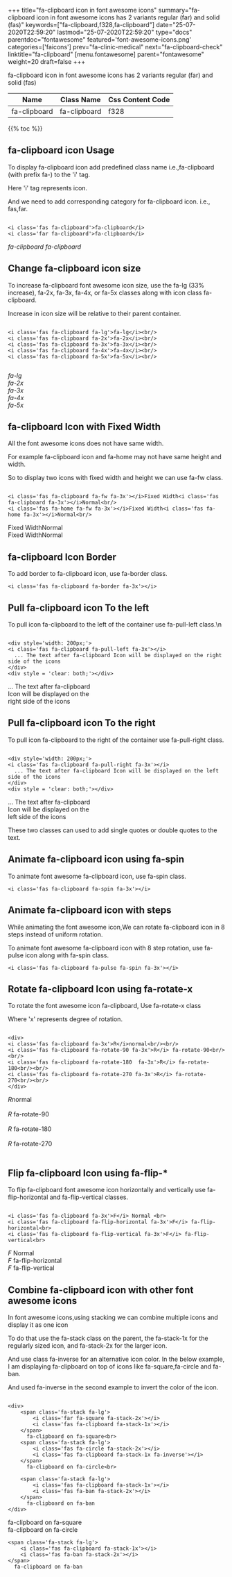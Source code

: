+++
title="fa-clipboard icon in font awesome icons"
summary="fa-clipboard icon in font awesome icons has 2 variants regular (far) and solid (fas)"
keywords=["fa-clipboard,f328,fa-clipboard"]
date="25-07-2020T22:59:20"
lastmod="25-07-2020T22:59:20"
type="docs"
parentdoc="fontawesome"
featured='font-awesome-icons.png'
categories=['faicons']
prev="fa-clinic-medical"
next="fa-clipboard-check"
linktitle="fa-clipboard"
[menu.fontawesome]
parent="fontawesome"
weight=20
draft=false
+++


fa-clipboard icon in font awesome icons has 2 variants regular (far) and solid (fas)

<div class='table-responsive'><table class='table'><thead><tr><th>Name</th><th>Class Name</th><th>Css Content Code</th></tr></thead><tbody><tr><td>fa-clipboard</td><td>fa-clipboard</td><td>f328</td></tr></tbody></table></div>


{{% toc %}}


## fa-clipboard icon Usage

To display fa-clipboard icon add predefined class name i.e.,fa-clipboard (with prefix fa-) to the 'i' tag.

Here 'i' tag represents icon.

And we need to add corresponding category for fa-clipboard icon. i.e., fas,far.


```

<i class='fas fa-clipboard'>fa-clipboard</i>
<i class='far fa-clipboard'>fa-clipboard</i>
```

<i class='fas fa-clipboard'>fa-clipboard</i>
<i class='far fa-clipboard'>fa-clipboard</i>




## Change fa-clipboard icon size
To increase fa-clipboard font awesome icon size, use the fa-lg (33% increase), fa-2x, fa-3x, fa-4x, or fa-5x classes along with icon class fa-clipboard.

Increase in icon size will be relative to their parent container. 

```

<i class='fas fa-clipboard fa-lg'>fa-lg</i><br/>
<i class='fas fa-clipboard fa-2x'>fa-2x</i><br/>
<i class='fas fa-clipboard fa-3x'>fa-3x</i><br/>
<i class='fas fa-clipboard fa-4x'>fa-4x</i><br/>
<i class='fas fa-clipboard fa-5x'>fa-5x</i><br/>
            
```

<i class='fas fa-clipboard fa-lg'>fa-lg</i><br/>
<i class='fas fa-clipboard fa-2x'>fa-2x</i><br/>
<i class='fas fa-clipboard fa-3x'>fa-3x</i><br/>
<i class='fas fa-clipboard fa-4x'>fa-4x</i><br/>
<i class='fas fa-clipboard fa-5x'>fa-5x</i><br/>
            



## fa-clipboard Icon with Fixed Width 

All the font awesome icons does not have same width.

For example fa-clipboard icon and fa-home may not have same height and width.

So to display two icons with fixed width and height we can use fa-fw class.


```

<i class='fas fa-clipboard fa-fw fa-3x'></i>Fixed Width<i class='fas fa-clipboard fa-3x'></i>Normal<br/>
<i class='fas fa-home fa-fw fa-3x'></i>Fixed Width<i class='fas fa-home fa-3x'></i>Normal<br/>
```

<i class='fas fa-clipboard fa-fw fa-3x'></i>Fixed Width<i class='fas fa-clipboard fa-3x'></i>Normal<br/>
<i class='fas fa-home fa-fw fa-3x'></i>Fixed Width<i class='fas fa-home fa-3x'></i>Normal<br/>



## fa-clipboard Icon Border 

To add border to fa-clipboard icon, use fa-border class.


```
<i class='fas fa-clipboard fa-border fa-3x'></i>

```
<i class='fas fa-clipboard fa-border fa-3x'></i>





## Pull fa-clipboard icon To the left

To pull icon fa-clipboard to the left of the container use fa-pull-left class.\n

```

<div style='width: 200px;'>
<i class='fas fa-clipboard fa-pull-left fa-3x'></i>
  ... The text after fa-clipboard Icon will be displayed on the right side of the icons
</div>
<div style = 'clear: both;'></div>
```

<div style='width: 200px;'>
<i class='fas fa-clipboard fa-pull-left fa-3x'></i>
  ... The text after fa-clipboard Icon will be displayed on the right side of the icons
</div>
<div style = 'clear: both;'></div>




## Pull fa-clipboard icon To the right
To pull icon fa-clipboard to the right of the container use fa-pull-right class.

```

<div style='width: 200px;'>
<i class='fas fa-clipboard fa-pull-right fa-3x'></i>
  ... The text after fa-clipboard Icon will be displayed on the left side of the icons
</div>
<div style = 'clear: both;'></div>
```

<div style='width: 200px;'>
<i class='fas fa-clipboard fa-pull-right fa-3x'></i>
  ... The text after fa-clipboard Icon will be displayed on the left side of the icons
</div>
<div style = 'clear: both;'></div>

These two classes can used to add single quotes or double quotes to the text.


## Animate fa-clipboard icon using fa-spin
To animate font awesome fa-clipboard icon, use fa-spin class.

```
<i class='fas fa-clipboard fa-spin fa-3x'></i>
```
<i class='fas fa-clipboard fa-spin fa-3x'></i>




## Animate fa-clipboard icon with steps
While animating the font awesome icon,We can rotate fa-clipboard icon in 8 steps instead of uniform rotation.

To animate font awesome fa-clipboard icon with 8 step rotation, use fa-pulse icon along with fa-spin class.


```
<i class='fas fa-clipboard fa-pulse fa-spin fa-3x'></i>

```
<i class='fas fa-clipboard fa-pulse fa-spin fa-3x'></i>





## Rotate fa-clipboard Icon using fa-rotate-x
To rotate the font awesome icon fa-clipboard, Use fa-rotate-x class

Where 'x' represents degree of rotation.


```

<div>
<i class='fas fa-clipboard fa-3x'>R</i>normal<br/><br/>
<i class='fas fa-clipboard fa-rotate-90 fa-3x'>R</i> fa-rotate-90<br/><br/> 
<i class='fas fa-clipboard fa-rotate-180  fa-3x'>R</i> fa-rotate-180<br/><br/> 
<i class='fas fa-clipboard fa-rotate-270 fa-3x'>R</i> fa-rotate-270<br/><br/>
</div>
```

<div>
<i class='fas fa-clipboard fa-3x'>R</i>normal<br/><br/>
<i class='fas fa-clipboard fa-rotate-90 fa-3x'>R</i> fa-rotate-90<br/><br/> 
<i class='fas fa-clipboard fa-rotate-180  fa-3x'>R</i> fa-rotate-180<br/><br/> 
<i class='fas fa-clipboard fa-rotate-270 fa-3x'>R</i> fa-rotate-270<br/><br/>
</div>




## Flip fa-clipboard Icon using fa-flip-*
To flip fa-clipboard font awesome icon horizontally and vertically use fa-flip-horizontal and fa-flip-vertical classes. 

```

<i class='fas fa-clipboard fa-3x'>F</i> Normal <br>
<i class='fas fa-clipboard fa-flip-horizontal fa-3x'>F</i> fa-flip-horizontal<br>
<i class='fas fa-clipboard fa-flip-vertical fa-3x'>F</i> fa-flip-vertical<br>
```

<i class='fas fa-clipboard fa-3x'>F</i> Normal <br>
<i class='fas fa-clipboard fa-flip-horizontal fa-3x'>F</i> fa-flip-horizontal<br>
<i class='fas fa-clipboard fa-flip-vertical fa-3x'>F</i> fa-flip-vertical<br>




## Combine fa-clipboard icon with other font awesome icons
In font awesome icons,using stacking we can combine multiple icons and display it as one icon 

To do that use the fa-stack class on the parent, the fa-stack-1x for the regularly sized icon, and fa-stack-2x for the larger icon.

And use class fa-inverse for an alternative icon color. 
In the below example, I am displaying fa-clipboard on top of icons like fa-square,fa-circle and fa-ban.

And used fa-inverse in the second example to invert the color of the icon.

```

<div>
    <span class='fa-stack fa-lg'>
        <i class='far fa-square fa-stack-2x'></i>
        <i class='fas fa-clipboard fa-stack-1x'></i>
    </span>
      fa-clipboard on fa-square<br>
    <span class='fa-stack fa-lg'>
        <i class='fas fa-circle fa-stack-2x'></i>
        <i class='fas fa-clipboard fa-stack-1x fa-inverse'></i>
    </span>
      fa-clipboard on fa-circle<br>

    <span class='fa-stack fa-lg'>
        <i class='fas fa-clipboard fa-stack-1x'></i>
        <i class='fas fa-ban fa-stack-2x'></i>
    </span>
      fa-clipboard on fa-ban
</div>
```

<div>
    <span class='fa-stack fa-lg'>
        <i class='far fa-square fa-stack-2x'></i>
        <i class='fas fa-clipboard fa-stack-1x'></i>
    </span>
      fa-clipboard on fa-square<br>
    <span class='fa-stack fa-lg'>
        <i class='fas fa-circle fa-stack-2x'></i>
        <i class='fas fa-clipboard fa-stack-1x fa-inverse'></i>
    </span>
      fa-clipboard on fa-circle<br>

    <span class='fa-stack fa-lg'>
        <i class='fas fa-clipboard fa-stack-1x'></i>
        <i class='fas fa-ban fa-stack-2x'></i>
    </span>
      fa-clipboard on fa-ban
</div>






